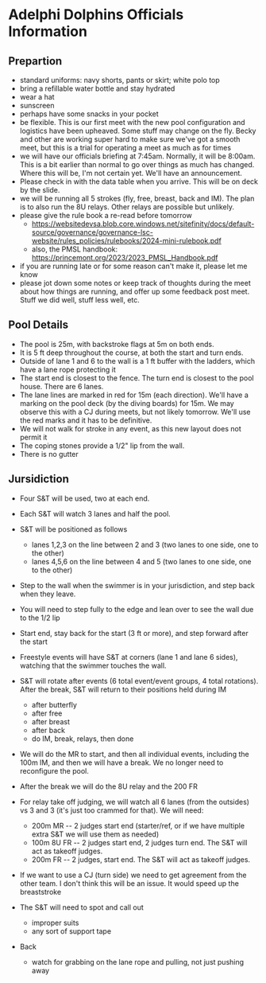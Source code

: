# Adelphi Dolphins Officials Information

## Prepartion 

* standard uniforms: navy shorts, pants or skirt; white polo top
* bring a refillable water bottle and stay hydrated
* wear a hat
* sunscreen
* perhaps have some snacks in your pocket
* be flexible. This is our first meet with the new pool configuration and logistics have been upheaved. Some stuff may change on the fly.  Becky and other are working super hard to make sure we've got a smooth meet, but this is a trial for operating a meet as much as for times
* we will have our officials briefing at 7:45am.  Normally, it will be 8:00am. This is a bit earlier than normal to go over things as much has changed. Where this will be, I'm not certain yet. We'll have an announcement.
* Please check in with the data table when you arrive. This will be on deck by the slide.
* we will be running all 5 strokes (fly, free, breast, back and IM). The plan is to also run the 8U relays.  Other relays are possible but unlikely.
* please give the rule book a re-read before tomorrow
  * https://websitedevsa.blob.core.windows.net/sitefinity/docs/default-source/governance/governance-lsc-website/rules_policies/rulebooks/2024-mini-rulebook.pdf
  * also, the PMSL handbook: https://princemont.org/2023/2023_PMSL_Handbook.pdf
* if you are running late or for some reason can't make it, please let me know
* please jot down some notes or keep track of thoughts during the meet about how things are running, and offer up some feedback post meet.  Stuff we did well, stuff less well, etc.

## Pool Details

* The pool is 25m, with backstroke flags at 5m on both ends.
* It is 5 ft deep throughout the course, at both the start and turn ends.
* Outside of lane 1 and 6 to the wall is a 1 ft buffer with the ladders, which have a lane rope protecting it
* The start end is closest to the fence. The turn end is closest to the pool house. There are 6 lanes.
* The lane lines are marked in red for 15m (each direction). We'll have a marking on the pool deck (by the diving boards) for 15m. We may observe this with a CJ during meets, but not likely tomorrow.  We'll use the red marks and it has to be definitive.
* We will not walk for stroke in  any event, as this new layout does not permit it
* The coping stones provide a 1/2" lip from the wall.
* There is no gutter

## Jursidiction

* Four S&T will be used, two at each end.
* Each S&T will watch 3 lanes and half the pool.
* S&T will be positioned as follows
  * lanes 1,2,3 on the line between 2 and 3 (two lanes to one side, one to the other)
  * lanes 4,5,6 on the line between 4 and 5 (two lanes to one side, one to the other)
* Step to the wall when the swimmer is in your jurisdiction, and step back when they leave.
* You will need to step fully to the edge and lean over to see the wall due to the 1/2 lip
* Start end, stay back for the start (3 ft or more), and step forward after the start
* Freestyle events will have S&T at corners (lane 1 and lane 6 sides), watching that the swimmer touches the wall.
* S&T will rotate after events (6 total event/event groups, 4 total rotations).  After the break, S&T will return to their positions held during IM
  * after butterfly
  * after free
  * after breast
  * after back
  * do IM, break, relays, then done
* We will do the MR to start, and then all individual events, including the 100m IM, and then we will have a break. We no longer need to reconfigure the pool.
* After the break we will do the 8U relay and the 200 FR
* For relay take off judging, we will watch all 6 lanes (from the outsides) vs 3 and 3 (it's just too crammed for that).  We will need:
  * 200m MR -- 2 judges start end (starter/ref, or if we have multiple extra S&T we will use them as needed)
  * 100m 8U FR -- 2 judges start end, 2 judges turn end.  The S&T will act as takeoff judges.
  * 200m FR -- 2 judges, start end. The S&T will act as takeoff judges.
* If we want to use a CJ (turn side) we need to get agreement from the other team. I don't think this will be an issue.  It would speed up the breaststroke
* The S&T will need to spot and call out
  * improper suits
  * any sort of support tape

* Back
  * watch for grabbing on the lane rope and pulling, not just pushing away
